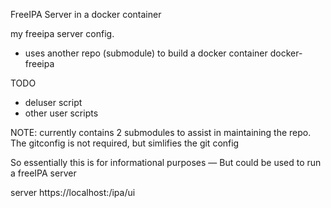 FreeIPA Server in a docker container

my freeipa server config. 
  - uses another repo (submodule) to build a docker container docker-freeipa


TODO
  - deluser script
  - other user scripts

NOTE: currently contains 2 submodules to assist in maintaining 
      the repo. The gitconfig is not required, but simlifies the
      git config 

So essentially this is for informational purposes — But could be used to 
run a freeIPA server


server https://localhost:/ipa/ui
